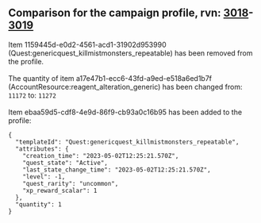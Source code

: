 ## Comparison for the campaign profile, rvn: [3018](https://github.com/PRO100KatYT/FortniteProfileRevisions/tree/main/profiles/campaign/3018%20campaign.json)-[3019](https://github.com/PRO100KatYT/FortniteProfileRevisions/tree/main/profiles/campaign/3019%20campaign.json)

Item 1159445d-e0d2-4561-acd1-31902d953990 (Quest:genericquest_killmistmonsters_repeatable) has been removed from the profile.
<br><br>
The quantity of item a17e47b1-ecc6-43fd-a9ed-e518a6ed1b7f (AccountResource:reagent_alteration_generic) has been changed from: `11172` to: `11272`
<br><br>
Item ebaa59d5-cdf8-4e9d-86f9-cb93a0c16b95 has been added to the profile:

```
{
  "templateId": "Quest:genericquest_killmistmonsters_repeatable",
  "attributes": {
    "creation_time": "2023-05-02T12:25:21.570Z",
    "quest_state": "Active",
    "last_state_change_time": "2023-05-02T12:25:21.570Z",
    "level": -1,
    "quest_rarity": "uncommon",
    "xp_reward_scalar": 1
  },
  "quantity": 1
}
```

<br><br>
